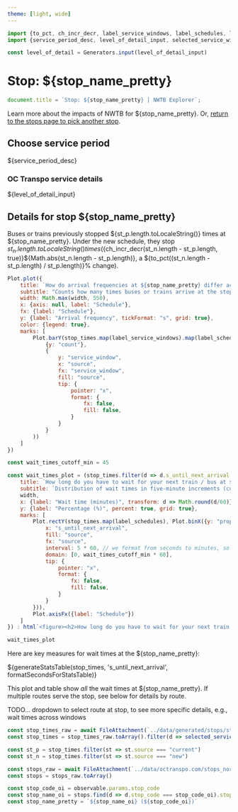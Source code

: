 ```yaml
---
theme: [light, wide]
---
```


```js
import {to_pct, ch_incr_decr, label_service_windows, label_schedules, label_route_ids, generateStatsTable, formatSecondsForStatsTable} from '../lib/helpers.js'
import {service_period_desc, level_of_detail_input, selected_service_windows, selected_service_ids} from '../lib/controls.js'

const level_of_detail = Generators.input(level_of_detail_input)
```


# Stop: ${stop_name_pretty}

```js
document.title = `Stop: ${stop_name_pretty} | NWTB Explorer`;
```

Learn more about the impacts of NWTB for ${stop_name_pretty}. Or, [return to the stops page to pick another stop](/stops).

## Choose service period

${service_period_desc}

<div class="grid grid-cols-2" style="grid-auto-rows: auto;">
	<div class="card">
		<h3>OC Transpo service details</h3>
		${level_of_detail_input}
	</div>
</div>


## Details for stop ${stop_name_pretty}

Buses or trains previously stopped ${st_p.length.toLocaleString()} times at ${stop_name_pretty}. Under the new schedule, they stop ${st_n.length.toLocaleString()} times (${ch_incr_decr(st_n.length - st_p.length, true)}${Math.abs(st_n.length - st_p.length)}, a ${to_pct((st_n.length - st_p.length) / st_p.length)}% change).

```js
Plot.plot({
    title: `How do arrival frequencies at ${stop_name_pretty} differ across service windows?`,
    subtitle: "Counts how many times buses or trains arrive at the stop during the selected service windows, previous schedule vs. NWTB",
    width: Math.max(width, 550),
    x: {axis: null, label: "Schedule"},
    fx: {label: "Schedule"},
    y: {label: "Arrival frequency", tickFormat: "s", grid: true},
    color: {legend: true},
    marks: [
        Plot.barY(stop_times.map(label_service_windows).map(label_schedules), Plot.group(
            {y: "count"},
            {
                y: "service_window",
                x: "source",
                fx: "service_window",
                fill: "source",
                tip: {
                    pointer: "x",
                    format: {
                        fx: false,
                        fill: false,
                    }
                }
            }
        ))
    ]
})
```

```js
const wait_times_cutoff_min = 45

const wait_times_plot = (stop_times.filter(d => d.s_until_next_arrival !== null && (d.s_until_next_arrival / 60) < wait_times_cutoff_min).length > 0) ? Plot.plot({
    title: `How long do you have to wait for your next train / bus at ${stop_name_pretty}?`,
    subtitle: `Distribution of wait times in five-minute increments (cuts off at waits longer than ${wait_times_cutoff_min} minutes), previous schedule vs. NWTB`,
    width,
    x: {label: "Wait time (minutes)", transform: d => Math.round(d/60)},
    y: {label: "Percentage (%)", percent: true, grid: true},
    marks: [
        Plot.rectY(stop_times.map(label_schedules), Plot.binX({y: "proportion-facet"}, {
            x: "s_until_next_arrival",
            fill: "source",
            fx: "source",
            interval: 5 * 60, // we format from seconds to minutes, so do the equivalent here
            domain: [0, wait_times_cutoff_min * 60],
            tip: {
                pointer: "x",
                format: {
                    fx: false,
                    fill: false,
                }
            }
        })),
        Plot.axisFx({label: "Schedule"})
    ]
}) : html`<figure><h2>How long do you have to wait for your next train / bus at ${stop_name_pretty}?</h2><em>All wait times are longer than ${wait_times_cutoff_min} minutes. (Otherwise, there’d be a chart here.)</em></figure>`
```

```js
wait_times_plot
```

Here are key measures for wait times at the ${stop_name_pretty}:

${generateStatsTable(stop_times, 's_until_next_arrival', formatSecondsForStatsTable)}

This plot and table show _all_ the wait times at ${stop_name_pretty}. If multiple routes serve the stop, see below for details by route.


TODO... dropdown to select route at stop, to see more specific details, e.g., wait times across windows


<!-- Loading -->

```js
const stop_times_raw = await FileAttachment(`../data/generated/stops/stop_times/${observable.params.stop_code}.parquet`).parquet()
const stop_times = stop_times_raw.toArray().filter(d => selected_service_windows(level_of_detail).includes(d.service_window) && selected_service_ids(level_of_detail).includes(d.service_id))

const st_p = stop_times.filter(st => st.source === "current")
const st_n = stop_times.filter(st => st.source === "new")
```

```js
const stops_raw = await FileAttachment(`../data/octranspo.com/stops_normalized.parquet`).parquet()
const stops = stops_raw.toArray()
```

```js
const stop_code_oi = observable.params.stop_code
const stop_name_oi = stops.find(d => d.stop_code === stop_code_oi).stop_name_normalized
const stop_name_pretty = `${stop_name_oi} (${stop_code_oi})`
```
